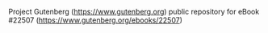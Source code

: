 Project Gutenberg (https://www.gutenberg.org) public repository for eBook #22507 (https://www.gutenberg.org/ebooks/22507)
